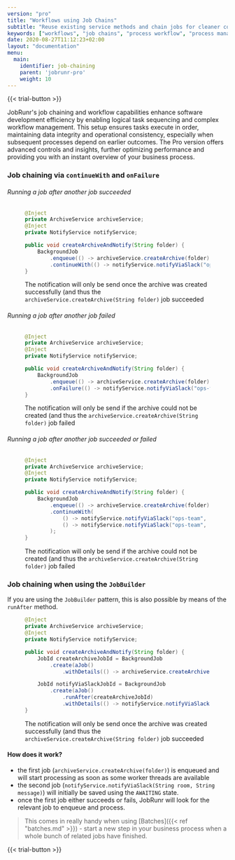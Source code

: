 ```yaml
---
version: "pro"
title: "Workflows using Job Chains"
subtitle: "Reuse existing service methods and chain jobs for cleaner code and an immediate overview of your business process"
keywords: ["workflows", "job chains", "process workflow", "process management software", "creating workflows", "business workflow", "business workflow", "business process workflow", "workflow example", "it workflow", "example of workflow process", "workflow pro"]
date: 2020-08-27T11:12:23+02:00
layout: "documentation"
menu: 
  main: 
    identifier: job-chaining
    parent: 'jobrunr-pro'
    weight: 10
---
```

{{< trial-button >}}

JobRunr's job chaining and workflow capabilities enhance software development efficiency by enabling logical task sequencing and complex workflow management. This setup ensures tasks execute in order, maintaining data integrity and operational consistency, especially when subsequent processes depend on earlier outcomes. The Pro version offers advanced controls and insights, further optimizing performance and providing you with an instant overview of your business process.


### Job chaining via `continueWith` and `onFailure`

###### Running a job after another job succeeded
<figure>

```java
@Inject
private ArchiveService archiveService;
@Inject
private NotifyService notifyService;

public void createArchiveAndNotify(String folder) {
    BackgroundJob
        .enqueue(() -> archiveService.createArchive(folder))
        .continueWith(() -> notifyService.notifyViaSlack("ops-team", "The following folder was archived: " + folder));
}

```
<figcaption>

The notification will only be send once the archive was created successfully (and thus the `archiveService.createArchive(String folder)` job succeeded
</figcaption>
</figure>


###### Running a job after another job failed
<figure>

```java
@Inject
private ArchiveService archiveService;
@Inject
private NotifyService notifyService;

public void createArchiveAndNotify(String folder) {
    BackgroundJob
        .enqueue(() -> archiveService.createArchive(folder))
        .onFailure(() -> notifyService.notifyViaSlack("ops-team", "The following folder could NOT be archived: " + folder));
}

```
<figcaption>

The notification will only be send if the archive could not be created (and thus the `archiveService.createArchive(String folder)` job failed
</figcaption>
</figure>

###### Running a job after another job succeeded or failed
<figure>

```java
@Inject
private ArchiveService archiveService;
@Inject
private NotifyService notifyService;

public void createArchiveAndNotify(String folder) {
    BackgroundJob
        .enqueue(() -> archiveService.createArchive(folder))
        .continueWith(
            () -> notifyService.notifyViaSlack("ops-team", "The following folder was archived: " + folder), // on success
            () -> notifyService.notifyViaSlack("ops-team", "The following folder could NOT be archived: " + folder) // on failure
        );
}

```
<figcaption>

The notification will only be send if the archive could not be created (and thus the `archiveService.createArchive(String folder)` job failed
</figcaption>
</figure>





### Job chaining when using the  `JobBuilder`
If you are using the `JobBuilder` pattern, this is also possible by means of the `runAfter` method.

<figure>

```java
@Inject
private ArchiveService archiveService;
@Inject
private NotifyService notifyService;

public void createArchiveAndNotify(String folder) {
    JobId createArchiveJobId = BackgroundJob
        .create(aJob()
            .withDetails(() -> archiveService.createArchive(folder)));

    JobId notifyViaSlackJobId = BackgroundJob
        .create(aJob()
            .runAfter(createArchiveJobId)
            .withDetails(() -> notifyService.notifyViaSlack("ops-team", "The following folder was archived: " + folder)));
}

```
<figcaption>

The notification will only be send once the archive was created successfully (and thus the `archiveService.createArchive(String folder)` job succeeded
</figcaption>
</figure>

#### How does it work?
- the first job (`archiveService.createArchive(folder)`) is enqueued and will start processing as soon as some worker threads are available
- the second job (`notifyService.notifyViaSlack(String room, String message)`) will initially be saved using the `AWAITING` state.
- once the first job either succeeds or fails, JobRunr will look for the relevant job to enqueue and process.

> This comes in really handy when using [Batches]({{< ref "batches.md" >}}) - start a new step in your business process when a whole bunch of related jobs have finished.

{{< trial-button >}}